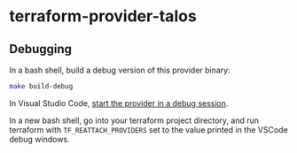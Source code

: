 # terraform-provider-talos

## Debugging

In a bash shell, build a debug version of this provider binary:

```bash
make build-debug
```

In Visual Studio Code, [start the provider in a debug session](https://developer.hashicorp.com/terraform/plugin/debugging#starting-a-provider-in-debug-mode).

In a new bash shell, go into your terraform project directory, and run
terraform with `TF_REATTACH_PROVIDERS` set to the value printed in the VSCode debug windows.

